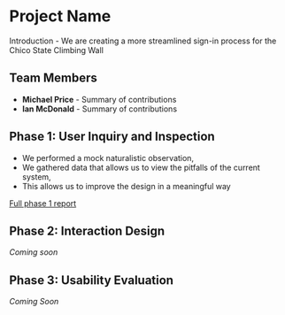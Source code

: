 # Project Name

Introduction - We are creating a more streamlined sign-in process for the Chico State Climbing Wall

## Team Members

* **Michael Price** - Summary of contributions
* **Ian McDonald** - Summary of contributions

## Phase 1: User Inquiry and Inspection

* We performed a mock naturalistic observation,
* We gathered data that allows us to view the pitfalls of the current system,
* This allows us to improve the design in a meaningful way

[Full phase 1 report](phase1/)

## Phase 2: Interaction Design

*Coming soon*

## Phase 3: Usability Evaluation

*Coming Soon*
